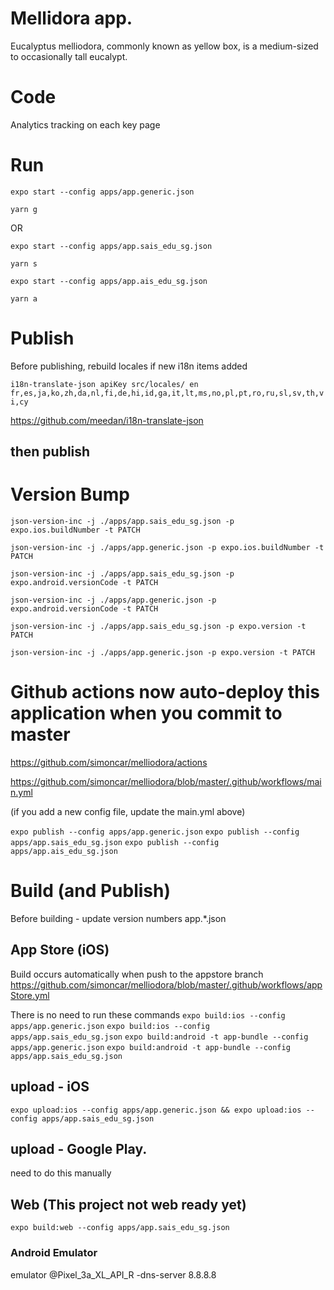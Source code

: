 # Mellidora app.

Eucalyptus melliodora, commonly known as yellow box, is a medium-sized to occasionally tall eucalypt.

# Code

Analytics tracking on each key page


# Run

`expo start --config apps/app.generic.json`

`yarn g`

OR

`expo start --config apps/app.sais_edu_sg.json`

`yarn s`

`expo start --config apps/app.ais_edu_sg.json`

`yarn a`

# Publish

Before publishing, rebuild locales if new i18n items added

`i18n-translate-json apiKey src/locales/ en fr,es,ja,ko,zh,da,nl,fi,de,hi,id,ga,it,lt,ms,no,pl,pt,ro,ru,sl,sv,th,vi,cy`

https://github.com/meedan/i18n-translate-json


## then publish

# Version Bump

`json-version-inc -j ./apps/app.sais_edu_sg.json -p expo.ios.buildNumber -t PATCH`

`json-version-inc -j ./apps/app.generic.json -p expo.ios.buildNumber -t PATCH`

`json-version-inc -j ./apps/app.sais_edu_sg.json -p expo.android.versionCode -t PATCH`

`json-version-inc -j ./apps/app.generic.json -p expo.android.versionCode -t PATCH`

`json-version-inc -j ./apps/app.sais_edu_sg.json -p expo.version -t PATCH`

`json-version-inc -j ./apps/app.generic.json -p expo.version -t PATCH`


# Github actions now auto-deploy this application when you commit to master

https://github.com/simoncar/melliodora/actions

https://github.com/simoncar/melliodora/blob/master/.github/workflows/main.yml

(if you add a new config file, update the main.yml above)

`expo publish --config apps/app.generic.json`
`expo publish --config apps/app.sais_edu_sg.json`
`expo publish --config apps/app.ais_edu_sg.json`

# Build (and Publish)

Before building - update version numbers app.*.json

## App Store (iOS)

Build occurs automatically when push to the appstore branch
https://github.com/simoncar/melliodora/blob/master/.github/workflows/appStore.yml

There is no need to run these commands
`expo build:ios --config apps/app.generic.json`
`expo build:ios --config apps/app.sais_edu_sg.json`
`expo build:android -t app-bundle --config apps/app.generic.json`
`expo build:android -t app-bundle --config apps/app.sais_edu_sg.json`

## upload - iOS

`expo upload:ios --config apps/app.generic.json && expo upload:ios --config apps/app.sais_edu_sg.json`

## upload - Google Play. 

need to do this manually 


## Web (This project not web ready yet)

`expo build:web --config apps/app.sais_edu_sg.json`


### Android Emulator

emulator @Pixel_3a_XL_API_R -dns-server 8.8.8.8
